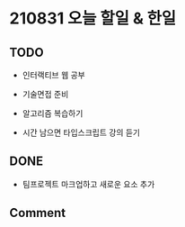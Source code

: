 # 210831 오늘 할일 & 한일

## TODO

- 인터랙티브 웹 공부

- 기술면접 준비

- 알고리즘 복습하기

- 시간 남으면 타입스크립트 강의 듣기

## DONE

- 팀프로젝트 마크업하고 새로운 요소 추가

## Comment
